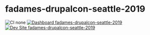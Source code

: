 # fadames-drupalcon-seattle-2019

![CI none](https://img.shields.io/badge/ci-none-orange.svg)
[![Dashboard fadames-drupalcon-seattle-2019](https://img.shields.io/badge/dashboard-fadames_drupalcon_seattle_2019-yellow.svg)](https://dashboard.pantheon.io/sites/e2b4bd3b-d8f2-4859-a6cc-7e9f2059ddc2#dev/code)
[![Dev Site fadames-drupalcon-seattle-2019](https://img.shields.io/badge/site-fadames_drupalcon_seattle_2019-blue.svg)](http://dev-fadames-drupalcon-seattle-2019.pantheonsite.io/)